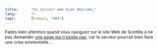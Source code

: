 ```yaml
--- 
title:      "Un serveur web bien déprimé…" 
lang:       fr 
tags:       [humour, "404"]
---
```



Faites bien attention quand vous naviguez sur le site Web de Scintilla à ne pas demander [une page qui n'existe pas](http://www.scintilla.utwente.nl/nosuchfile), car le serveur pourrait bien faire une crise existentielle…
